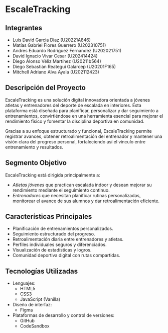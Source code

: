 # EscaleTracking

## Integrantes

- Luis David Garcia Diaz (U20221A846)
- Matías Gabriel Flores Guerrero (U202310751)
- Andres Eduardo Rodriguez Fernandez (U202021751)
- David Ignacio Vivar Cesar (U202414424)
- Diego Alonso Véliz Martínez (U20211b564)
- Diego Sebastián Reategui Galarcep (U20201F165)
- Mitchell Adriano Alva Ayala (U202112423)

## Descripción del Proyecto

EscaleTracking es una solución digital innovadora orientada a jóvenes atletas y entrenadores del deporte de escalada en interiores. Esta plataforma está diseñada para planificar, personalizar y dar seguimiento a entrenamientos, convirtiéndose en una herramienta esencial para mejorar el rendimiento físico y fomentar la disciplina deportiva en comunidad.

Gracias a su enfoque estructurado y funcional, EscaleTracking permite registrar avances, obtener retroalimentación del entrenador y mantener una visión clara del progreso personal, fortaleciendo así el vínculo entre entrenamiento y resultados.

## Segmento Objetivo

EscaleTracking está dirigida principalmente a:

- *Atletas jóvenes* que practican escalada indoor y desean mejorar su rendimiento mediante el seguimiento continuo.
- *Entrenadores* que necesitan planificar rutinas personalizadas, monitorear el avance de sus alumnos y dar retroalimentación eficiente.

## Características Principales

- Planificación de entrenamientos personalizados.
- Seguimiento estructurado del progreso.
- Retroalimentación diaria entre entrenadores y atletas.
- Perfiles individuales seguros y diferenciados.
- Visualización de estadísticas y logros.
- Comunidad deportiva digital con rutas compartidas.

## Tecnologías Utilizadas

- Lenguajes:
    - HTML5
    - CSS3
    - JavaScript (Vanilla)
- Diseño de interfaz:
    - Figma
- Plataformas de desarrollo y control de versiones:
    - GitHub
    - CodeSandbox